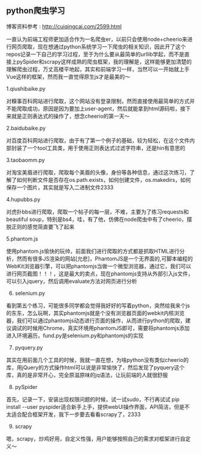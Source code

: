 ## python爬虫学习

博客资料参考 : http://cuiqingcai.com/2599.html

一直认为前端工程师更加适合作为一名爬虫er，以前只会使用node+cheerio来进行网页爬取，现在想通过python系统学习一下爬虫的相关知识，因此开了这个repos记录一下自己的学习过程，至于为什么要从最简单的urllib学起，而不是直接上pySpider和scrapy这样成熟的爬虫框架，我的理解是，这样能够更加清楚的理解爬虫过程，万丈高楼平地起，其实和前端学习一样，当然可以一开始就上手Vue这样的框架，然而我一直觉得原生js才是最美的～

1.qiushibaike.py

对糗事百科网站进行爬取，这个网站没有登录限制，然而直接使用最简单的方式并不能爬取成功，原因是因为要加上user-agent，然后就能拿到html源码啦，接下来就是正则表达式的操作了，想念cheerio的第一天～

2.baidubaike.py

对百度百科网站进行爬取，由于有了第一个例子的基础，较为轻松，在这个文件内部封装了一个tool工具类，用于使用正则表达式过滤字符串，还是hin有意思的

3.taobaomm.py

对淘宝美眉进行爬取，爬取每个美眉的头像，身份等各种信息，通过这次练习，了解了如何判断文件是否存在os.path.exists，如何创建文件，os.makedirs，如何保存一个图片，其实就是写入二进制文件2333

4.hupubbs.py

对虎扑bbs进行爬取，爬取一个帖子的每一层，不难，主要为了练习requests和beautiful soup，特别是bs4，哇，有了他，仿佛在node爬虫中有了cheerio，摆脱正则的感觉简直要飞了起来

5.phantom.js

使用phantom.js愉快的玩帅，前面我们进行爬取的方式都是抓取HTML进行分析，然而有很多JS渲染的网站[允悲]，PhantomJS是一个无界面的,可脚本编程的WebKit浏览器引擎，可以把phantomjs当做一个微型浏览器，通过它，我们可以进行网页截图！！！，这是最大的卖点，现在phantomjs支持从外部引入js文件，可以引入jquery，然后调用evaluate方法对网页进行分析

6. selenium.py

看到第五个练习，可能很多同学都会觉得我好好的写着python，突然给我来个js的东东，怎么玩啊，其实phantomjs就是个没有浏览器页面的webkit内核浏览器，我们可以通过phantomjs动态进行页面的操作，从而进行python的爬取，建议调试的时候用Chrome，真实环境用phantomJS即可，需要将phantomjs添加进入环境遍历，fund.py是selenium.py和phantomjs的实现

7. pyquery.py

其实在用前面几个工具的时候，我就一直在想，为啥python没有类似cheerio的库，用jQuery的方式操作html可以说是非常愉快了，然后发现了pyquery这个库，真的是非常开心，完全原滋原味的jq语法，让玩前端的人就很舒服

8. pySpider

首先，记录一下，安装出现权限问题的时候，试一试sudo，不行再试试 pip install --user <modulename>
pyspider适合新手上手，提供webUI操作界面，API简洁，但是不太适合配合框架开发，我下一步要去看看scrapy了，2333

9. scrapy

嗯，scrapy，炒鸡好用，自定义性强，用户能够按照自己的需求对框架进行自定义～
